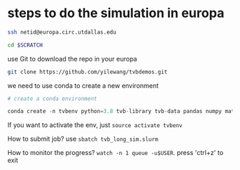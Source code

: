 # steps to do the simulation in europa

```bash
ssh netid@europa.circ.utdallas.edu

cd $SCRATCH
```


use Git to download the repo in your europa

```bash
git clone https://github.com/yilewang/tvbdemos.git
```

we need to use conda to create a new environment

```python
# create a conda environment

conda create -n tvbenv python=3.8 tvb-library tvb-data pandas numpy matplotlib
```

If you want to activate the env, just `source activate tvbenv`

How to submit job? use `sbatch tvb_long_sim.slurm`

How to monitor the progress? `watch -n 1 queue -u$USER`. press 'ctrl+z' to exit
